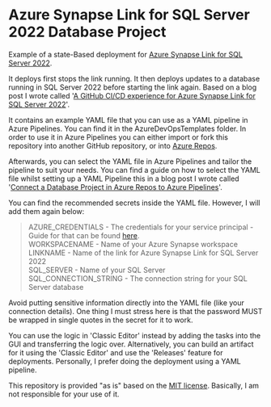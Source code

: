 # Azure Synapse Link for SQL Server 2022 Database Project

Example of a state-Based deployment for [Azure Synapse Link for SQL Server 2022](https://learn.microsoft.com/en-us/azure/synapse-analytics/synapse-link/sql-server-2022-synapse-link?WT.mc_id=DP-MVP-5004032).

It deploys first stops the link running. It then deploys updates to a database running in SQL Server 2022 before starting the link again. Based on a blog post I wrote called '[A GitHub CI/CD experience for Azure Synapse Link for SQL Server 2022](https://www.kevinrchant.com/2022/10/20/a-complete-ci-cd-experience-for-azure-synapse-link-for-sql-server-2022/)'.

It contains an example YAML file that you can use as a YAML pipeline in Azure Pipelines. You can find it in the AzureDevOpsTemplates folder. In order to use it in Azure Pipelines you can either import or fork this repository into another GitHub repository, or into [Azure Repos](https://bit.ly/3s4uO77).

Afterwards, you can select the YAML file in Azure Pipelines and tailor the pipeline to suit your needs. You can find a guide on how to select the YAML file whilst setting up a YAML Pipeline this in a blog post I wrote called '[Connect a Database Project in Azure Repos to Azure Pipelines](https://bit.ly/3uF1Iv9)'.

You can find the recommended secrets inside the YAML file. However, I will add them again below:
  > AZURE_CREDENTIALS - The credentials for your service principal - Guide for that can be found [here](https://github.com/Azure/login/?WT.mc_id=DP-MVP-5004032).\
  WORKSPACENAME - Name of your Azure Synapse workspace \
  LINKNAME - Name of the link for Azure Synapse Link for SQL Server 2022 \
  SQL_SERVER - Name of your SQL Server \
  SQL_CONNECTION_STRING - The connection string for your SQL Server database

Avoid putting sensitive information directly into the YAML file (like your connection details). One thing I must stress here is that the password MUST be wrapped in single quotes in the secret for it to work.

You can use the logic in 'Classic Editor' instead by adding the tasks into the GUI and transferring the logic over. Alternatively, you can build an artifact for it using the 'Classic Editor' and use the 'Releases' feature for deployments. Personally, I prefer doing the deployment using a YAML pipeline.

This repository is provided "as is" based on the [MIT license](https://opensource.org/licenses/MIT). Basically, I am not responsible for your use of it.
